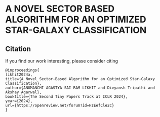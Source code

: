 # A NOVEL SECTOR BASED ALGORITHM FOR AN OPTIMIZED STAR-GALAXY CLASSIFICATION 

## Citation
If you find our work interesting, please consider citing

```
@inproceedings{
likhit2024a,
title={A Novel Sector-Based Algorithm for an Optimized Star-Galaxy Classification},
author={ANUMANCHI AGASTYA SAI RAM LIKHIT and Divyansh Tripathi and Akshay Agarwal},
booktitle={The Second Tiny Papers Track at ICLR 2024},
year={2024},
url={https://openreview.net/forum?id=HzEefCle2c}
}
